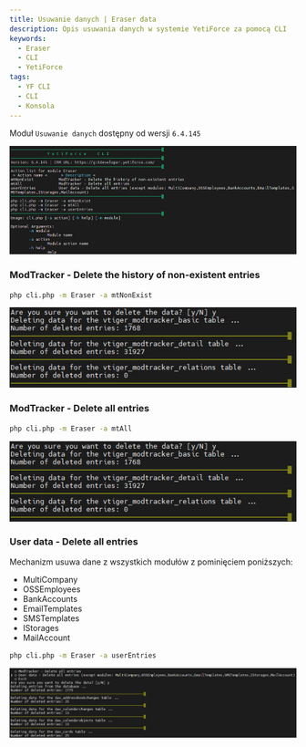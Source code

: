 ```yaml
---
title: Usuwanie danych | Eraser data
description: Opis usuwania danych w systemie YetiForce za pomocą CLI
keywords:
  - Eraser
  - CLI
  - YetiForce
tags:
  - YF CLI
  - CLI
  - Konsola
---
```


Moduł `Usuwanie danych` dostępny od wersji `6.4.145`

![Eraser CLI](Eraser-0.jpg)

### ModTracker - Delete the history of non-existent entries

```bash
php cli.php -m Eraser -a mtNonExist
```

![Eraser CLI](Eraser-1.jpg)

### ModTracker - Delete all entries

```bash
php cli.php -m Eraser -a mtAll
```

![Eraser CLI](Eraser-1.jpg)

### User data - Delete all entries

Mechanizm usuwa dane z wszystkich modułów z pominięciem poniższych:

- MultiCompany
- OSSEmployees
- BankAccounts
- EmailTemplates
- SMSTemplates
- IStorages
- MailAccount

```bash
php cli.php -m Eraser -a userEntries
```

![Eraser CLI](Eraser-2.jpg)
